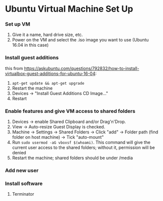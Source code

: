 # Ubuntu Virtual Machine Set Up

### Set up VM
1. Give it a name, hard drive size, etc.
2. Power on the VM and select the .iso image you want to use (Ubuntu 16.04 in this case)

### Install guest additions

this from https://askubuntu.com/questions/792832/how-to-install-virtualbox-guest-additions-for-ubuntu-16-04:

1. `apt-get update && apt-get upgrade`
2. Restart the machine
3. Devices -> "Install Guest Additions CD Image..."
4. Restart 

### Enable features and give VM access to shared folders 

1. Devices -> enable Shared Clipboard and/or Drag'n'Drop.
2. View -> Auto-resize Guest Display is checked.
3. Machine -> Settings -> Shared Folders -> Click "add" -> Folder path (find folder on host machine) -> Tick "auto-mount"
4. Run `sudo usermod -aG vboxsf $(whoami)`. This command will give the current user access to the shared folders; without it, permission will be denied 
5. Restart the machine; shared folders should be under /media

### Add new user 

### Install software 
1. Terminator 
